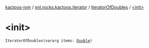 [kactoos-jvm](../../index.md) / [nnl.rocks.kactoos.iterator](../index.md) / [IteratorOfDoubles](index.md) / [&lt;init&gt;](./-init-.md)

# &lt;init&gt;

`IteratorOfDoubles(vararg items: `[`Double`](https://kotlinlang.org/api/latest/jvm/stdlib/kotlin/-double/index.html)`)`